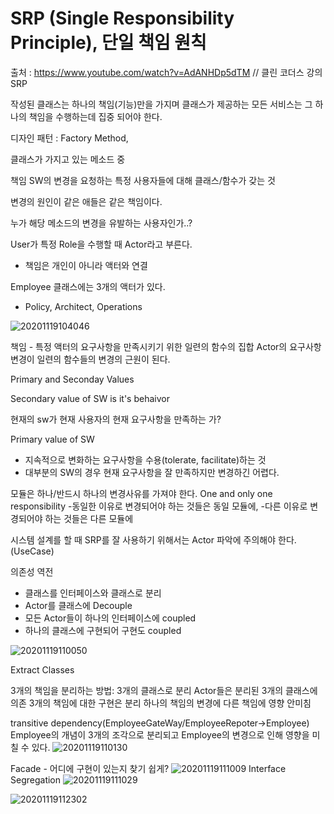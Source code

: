# SRP (Single Responsibility Principle), 단일 책임 원칙

출처 : https://www.youtube.com/watch?v=AdANHDp5dTM // 클린 코더스 강의 SRP

작성된 클래스는 하나의 책임(기능)만을 가지며 클래스가 제공하는 모든 서비스는 그 하나의 책임을 수행하는데 집중 되어야 한다.

디자인 패턴 : Factory Method,

클래스가 가지고 있는 메소드 중

책임 SW의 변경을 요청하는 특정 사용자들에 대해 클래스/함수가 갖는 것

변경의 원인이 같은 애들은 같은 책임이다.

누가 해당 메소드의 변경을 유발하는 사용자인가..?

User가 특정 Role을 수행할 때 Actor라고 부른다.
- 책임은 개인이 아니라 액터와 연결

Employee 클래스에는 3개의 액터가 있다.
- Policy, Architect, Operations


![20201119104046](https://user-images.githubusercontent.com/6989005/99613223-84e5ad80-2a5a-11eb-82ff-b89dbc82f38e.png)

책임 - 특정 액터의 요구사항을 만족시키기 위한 일련의 함수의 집합
Actor의 요구사항 변경이 일련의 함수들의 변경의 근원이 된다.

Primary and Seconday Values

Secondary value of SW is it's behaivor

현재의 sw가 현재 사용자의 현재 요구사항을 만족하는 가?

Primary value of SW
- 지속적으로 변화하는 요구사항을 수용(tolerate, facilitate)하는 것
- 대부분의 SW의 경우 현재 요구사항을 잘 만족하지만 변경하긴 어렵다.

모듈은 하나/반드시 하나의 변경사유를 가져야 한다.
One and only one responsibility
-동일한 이유로 변경되어야 하는 것들은 동일 모듈에,
-다른 이유로 변경되어야 하는 것들은 다른 모듈에

시스템 설계를 할 때 SRP를 잘 사용하기 위해서는 Actor 파악에 주의해야 한다. (UseCase)

의존성 역전

- 클래스를 인터페이스와 클래스로 분리
- Actor를 클래스에 Decouple
- 모든 Actor들이 하나의 인터페이스에 coupled
- 하나의 클래스에 구현되어 구현도 coupled

![20201119110050](https://user-images.githubusercontent.com/6989005/99613230-86af7100-2a5a-11eb-8339-6c3ce165ac8d.png)

Extract Classes

3개의 책임을 분리하는 방법: 3개의 클래스로 분리
Actor들은 분리된 3개의 클래스에 의존
3개의 책임에 대한 구현은 분리
하나의 책임의 변경에 다른 책임에 영향 안미침

transitive dependency(EmployeeGateWay/EmployeeRepoter->Employee)
Employee의 개념이 3개의 조각으로 분리되고 Employee의 변경으로 인해 영향을 미칠 수 있다.
![20201119110130](https://user-images.githubusercontent.com/6989005/99613235-86af7100-2a5a-11eb-979d-c0c15c4527ba.png)


Facade - 어디에 구현이 있는지 찾기 쉽게?
![20201119111009](https://user-images.githubusercontent.com/6989005/99613236-87480780-2a5a-11eb-914d-04958e61791a.png)
Interface Segregation
![20201119111029](https://user-images.githubusercontent.com/6989005/99613237-87e09e00-2a5a-11eb-91b5-2341667a4e1d.png)

![20201119112302](https://user-images.githubusercontent.com/6989005/99613238-87e09e00-2a5a-11eb-9608-31020046d303.png)

